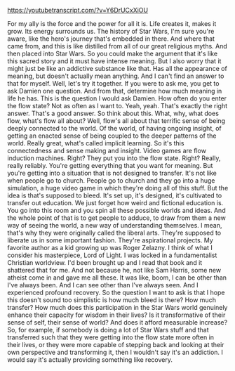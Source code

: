 https://youtubetranscript.com/?v=Y6DrUCxXiOU

 For my ally is the force and the power for all it is. Life creates it, makes it grow. Its energy surrounds us. The history of Star Wars, I'm sure you're aware, like the hero's journey that's embedded in there. And where that came from, and this is like distilled from all of our great religious myths. And then placed into Star Wars. So you could make the argument that it's like this sacred story and it must have intense meaning. But I also worry that it might just be like an addictive substance like that. Has all the appearance of meaning, but doesn't actually mean anything. And I can't find an answer to that for myself. Well, let's try it together. If you were to ask me, you get to ask Damien one question. And from that, determine how much meaning in life he has. This is the question I would ask Damien. How often do you enter the flow state? Not as often as I want to. Yeah, yeah. That's exactly the right answer. That's a good answer. So think about this. What, why, what does flow, what's flow all about? Well, flow's all about that terrific sense of being deeply connected to the world. Of the world, of having ongoing insight, of getting an enacted sense of being coupled to the deeper patterns of the world. Really great, what's called implicit learning. So it's this connectedness and sense making and insight. Video games are flow induction machines. Right? They put you into the flow state. Right? Really, really reliably. You're getting everything that you want for meaning. But you're getting into a situation that is not designed to transfer. It's not like when people go to church. People go to church and they go into a huge simulation, a huge video game in which they're doing all of this stuff. But the idea is that's supposed to bleed. It's set up, it's designed, it's cultivated to transfer out education. We just forget how weird and fictional education is. You go into this room and you spin all these possible worlds and ideas. And the whole point of that is to get people to adduce, to draw from them a new way of seeing the world, a new way of understanding themselves. I mean, that's why they were originally called the liberal arts. They're supposed to liberate us in some important fashion. They're aspirational projects. My favorite author as a kid growing up was Roger Zelazny. I think of what I consider his masterpiece, Lord of Light. I was locked in a fundamentalist Christian worldview. I'd been brought up and I read that book and it shattered that for me. And not because he, not like Sam Harris, some new atheist come in and gave me all these. It was like, boom, I can be other than I've always been. And I can see other than I've always seen. And I experienced profound recovery. So the question I want to ask is that I hope this doesn't sound too simplistic is how much bleed is there? How much transfer? How much does this participation in the Star Wars world genuinely enhance their capacity for wisdom in their lives? Is it transformative of their sense of self, their sense of world? And does it afford measurable increase? So, for example, if somebody is doing a lot of Star Wars stuff and that transferred such that they were getting into the flow state more often in their lives, or they were more capable of stepping back and looking at their own perspective and transforming it, then I wouldn't say it's an addiction. I would say it's actually providing something like recovery.